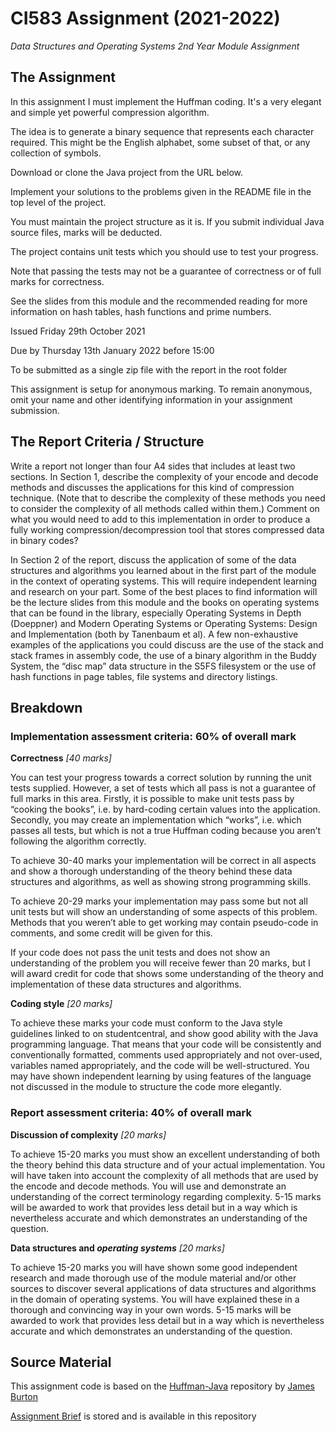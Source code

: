 # CI583 Assignment (2021-2022)
_Data Structures and Operating Systems 2nd Year Module Assignment_

## The Assignment

In this assignment I must implement the Huffman coding. It's a very elegant and simple yet powerful compression algorithm.

The idea is to generate a binary sequence that represents each character required. This might be the English alphabet, some subset of that, or any collection of symbols.

Download or clone the Java project from the URL below.

Implement your solutions to the problems given in the README file in the top level of the project.

You must maintain the project structure as it is. If you submit individual Java source files, marks will be deducted.

The project contains unit tests which you should use to test your progress.

Note that passing the tests may not be a guarantee of correctness or of full marks for correctness.

See the slides from this module and the recommended reading for more information on hash tables, hash functions and prime numbers.

Issued Friday 29th October 2021

Due by Thursday 13th January 2022 before 15:00

To be submitted as a single zip file with the report in the root folder

This assignment is setup for anonymous marking. To remain anonymous, omit your name and other identifying information in your assignment submission.

## The Report Criteria / Structure

Write a report not longer than four A4 sides that includes at least two sections. In Section 1, describe the complexity of your encode and decode methods and discusses the applications for this kind of compression technique. (Note that to describe the complexity of these methods you need to consider the complexity of all methods called within them.) Comment on what you would need to add to this implementation in order to produce a fully working compression/decompression tool that stores compressed data in binary codes? 

In Section 2 of the report, discuss the application of some of the data structures and algorithms you learned about in the first part of the module in the context of operating systems. This will require independent learning and research on your part. Some of the best places to find information will be the lecture slides from this module and the books on operating systems that can be found in the library, especially Operating Systems in Depth (Doeppner) and Modern Operating Systems or Operating Systems: Design and Implementation (both by Tanenbaum et al). A few non-exhaustive examples of the applications you could discuss are the use of the stack and stack frames in assembly code, the use of a binary algorithm in the Buddy System, the “disc map” data structure in the S5FS filesystem or the use of hash functions in page tables, file systems and directory listings.


## Breakdown
### Implementation assessment criteria: 60% of overall mark

**Correctness** _[40 marks]_

You can test your progress towards a correct solution by running the unit tests supplied. However, a set of tests which all pass is not a guarantee of full marks in this area. Firstly, it is possible to make unit tests pass by “cooking the books”, i.e. by hard-coding certain values into the application. Secondly, you may create an implementation which “works”, i.e. which passes all tests, but which is not a true Huffman coding because you aren’t following the algorithm correctly. 

To achieve 30-40 marks your implementation will be correct in all aspects and show a thorough understanding of the theory behind these data structures and algorithms, as well as showing strong programming skills. 

To achieve 20-29 marks your implementation may pass some but not all unit tests but will show an understanding of some aspects of this problem. Methods that you weren’t able to get working may contain pseudo-code in comments, and some credit will be given for this.

If your code does not pass the unit tests and does not show an understanding of the problem you will receive fewer than 20 marks, but I will award credit for code that shows some understanding of the theory and implementation of these data structures and algorithms.

**Coding style** _[20 marks]_

To achieve these marks your code must conform to the Java style guidelines linked to on studentcentral, and show good ability with the Java programming language. That means that your code will be consistently and conventionally formatted, comments used appropriately and not over-used, variables named appropriately, and the code will be well-structured. You may have shown independent learning by using features of the language not discussed in the module to structure the code more elegantly.
### Report assessment criteria: 40% of overall mark

**Discussion of complexity** _[20 marks]_

To achieve 15-20 marks you must show an excellent understanding of both the theory behind this data structure and of your actual implementation. You will have taken into account the complexity of all methods that are used by the encode and decode methods. You will use and demonstrate an understanding of the correct terminology regarding complexity. 5-15 marks will be awarded to work that provides less detail but in a way which is nevertheless accurate and which demonstrates an understanding of the question. 

**Data structures and _operating systems_** _[20 marks]_

To achieve 15-20 marks you will have shown some good independent research and made thorough use of the module material and/or other sources to discover several applications of data structures and algorithms in the domain of operating systems. You will have explained these in a thorough and convincing way in your own words. 5-15 marks will be awarded to work that provides less detail but in a way which is nevertheless accurate and which demonstrates an understanding of the question.


## Source Material
This assignment code is based on the [Huffman-Java](https://github.com/jimburton/huffman-java) repository by [James Burton](https://github.com/jimburton)

[Assignment Brief](https://github.com/JazerBarclay/ci583-assignment/blob/main/CI583-AssignmentBrief-2021-22.pdf) is stored and is available in this repository